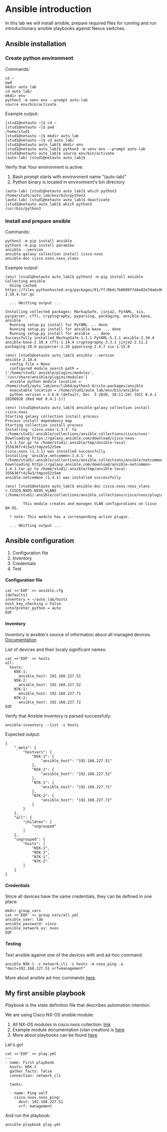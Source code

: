 # Ansible introduction

In this lab we will install ansible, prepare required files for running and run introductionary ansible playbooks against Nexus switches.

## Ansible installation

### Create python environment

Commands:
```
cd ~
pwd
mkdir auto_lab
cd auto_lab/
mkdir env
python3 -m venv env --prompt auto-lab
source env/bin/activate
```
Example output:
```
[stud1@netauto ~]$ cd ~
[stud1@netauto ~]$ pwd
/home/stud1
[stud1@netauto ~]$ mkdir auto_lab
[stud1@netauto ~]$ cd auto_lab/
[stud1@netauto auto_lab]$ mkdir env
[stud1@netauto auto_lab]$ python3 -m venv env --prompt auto-lab
[stud1@netauto auto_lab]$ source env/bin/activate
(auto-lab) [stud1@netauto auto_lab]$
```

Verify that Your environment is active:
1. Bash prompt starts with environment name "(auto-lab)"
2. Python binary is located in environment's bin directory

```
(auto-lab) [stud1@netauto auto_lab]$ which python3
/home/stud1/auto_lab/env/bin/python3
(auto-lab) [stud1@netauto auto_lab]$ deactivate 
[stud1@netauto auto_lab]$ which python3
/usr/bin/python3
```

### Install and prepare ansible

Commands:
```
python3 -m pip install ansible
python3 -m pip install paramiko
ansible --version
ansible-galaxy collection install cisco.nxos
ansible-doc cisco.nxos.nxos_vlans
```

Example output:
```
(env) [stud1@netauto auto_lab]$ python3 -m pip install ansible
Collecting ansible
  Using cached https://files.pythonhosted.org/packages/01/ff/0bdc7b0698f7d4e02e7da6e96d7d856a42667419c5c48bbfc3f8dda9a80e/ansible-2.10.4.tar.gz

  ... Omitting output ...

Installing collected packages: MarkupSafe, jinja2, PyYAML, six, pycparser, cffi, cryptography, pyparsing, packaging, ansible-base, ansible
  Running setup.py install for PyYAML ... done
  Running setup.py install for ansible-base ... done
  Running setup.py install for ansible ... done
Successfully installed MarkupSafe-1.1.1 PyYAML-5.3.1 ansible-2.10.4 ansible-base-2.10.4 cffi-1.14.4 cryptography-3.3.1 jinja2-2.11.2 packaging-20.8 pycparser-2.20 pyparsing-2.4.7 six-1.15.0

(env) [stud1@netauto auto_lab]$ ansible --version
ansible 2.10.4
  config file = None
  configured module search path = ['/home/stud1/.ansible/plugins/modules', '/usr/share/ansible/plugins/modules']
  ansible python module location = /home/stud1/auto_lab/env/lib64/python3.6/site-packages/ansible
  executable location = /home/stud1/auto_lab/env/bin/ansible
  python version = 3.6.8 (default, Dec  3 2020, 18:11:24) [GCC 8.4.1 20200928 (Red Hat 8.4.1-1)]

(env) [stud1@netauto auto_lab]$ ansible-galaxy collection install cisco.nxos
Starting galaxy collection install process
Process install dependency map
Starting collection install process
Installing 'cisco.nxos:1.3.1' to '/home/stud1/.ansible/collections/ansible_collections/cisco/nxos'
Downloading https://galaxy.ansible.com/download/cisco-nxos-1.3.1.tar.gz to /home/stud1/.ansible/tmp/ansible-local-355636fr4i5w3/tmpzo52z5em
cisco.nxos (1.3.1) was installed successfully
Installing 'ansible.netcommon:1.4.1' to '/home/stud1/.ansible/collections/ansible_collections/ansible/netcommon'
Downloading https://galaxy.ansible.com/download/ansible-netcommon-1.4.1.tar.gz to /home/stud1/.ansible/tmp/ansible-local-355636fr4i5w3/tmpzo52z5em
ansible.netcommon (1.4.1) was installed successfully

(env) [stud1@netauto auto_lab]$ ansible-doc cisco.nxos.nxos_vlans
> CISCO.NXOS.NXOS_VLANS    (/home/stud1/.ansible/collections/ansible_collections/cisco/nxos/plugins/modules/nxos_vlans.py)

        This module creates and manages VLAN configurations on Cisco NX-OS.

  * note: This module has a corresponding action plugin.

  ... Omitting output ...
```

## Ansible configuration

1. Configuration file
2. Inventory
3. Credentials
4. Test


#### Configuration file

```
cat <<'EOF' >> ansible.cfg
[defaults]
inventory = ~/auto_lab/hosts
host_key_checking = False
interpreter_python = auto
EOF
```

#### Inventory

Inventory is ansible's source of information about all managed devices. <a href="https://docs.ansible.com/ansible/latest/user_guide/intro_inventory.html#intro-inventory"> Documentation </a>

List of devices and their localy significant names:
```
cat <<'EOF' >> hosts
all:
  hosts:
    N5K-1:
      ansible_host: 192.168.227.51
    N5K-2:
      ansible_host: 192.168.227.52
    N7K-1:
      ansible_host: 192.168.227.71
    N7K-2:
      ansible_host: 192.168.227.72
EOF
```

Verify that Ansible inventory is parsed successfully:
```
ansible-inventory --list -i hosts
```
Expected output:
```
{
    "_meta": {
        "hostvars": {
            "N5K-1": {
                "ansible_host": "192.168.227.51"
            },
            "N5K-2": {
                "ansible_host": "192.168.227.52"
            },
            "N7K-1": {
                "ansible_host": "192.168.227.71"
            },
            "N7K-2": {
                "ansible_host": "192.168.227.72"
            }
        }
    },
    "all": {
        "children": [
            "ungrouped"
        ]
    },
    "ungrouped": {
        "hosts": [
            "N5K-1",
            "N5K-2",
            "N7K-1",
            "N7K-2"
        ]
    }
}
```

#### Credentials

Since all devices have the same credentials, they can be defined in one place:
```
mkdir group_vars
cat <<'EOF' >> group_vars/all.yml
ansible_user: lab
ansible_password: cisco
ansible_network_os: nxos
EOF
```

#### Testing
Test ansible against one of the devices with and ad-hoc command:
```
ansible N5K-1 -c network_cli -i hosts -m nxos_ping -a "dest=192.168.227.51 vrf=management"
```
More about ansible ad-hoc commands <a href="https://docs.ansible.com/ansible/latest/user_guide/intro_adhoc.html">here</a>.


## My first ansible playbook

Playbook is the state definition file that describes automation intention.

We are using Cisco NX-OS ansible module:

1. All NX-OS modules in cisco.nxos collection: <a href="https://galaxy.ansible.com/cisco/nxos">link</a>
2. Example module documentation (vlan creation) is <a href="https://docs.ansible.com/ansible/2.10/collections/cisco/nxos/nxos_vlans_module.html">here</a>
3. More about playbooks can be found <a href="https://docs.ansible.com/ansible/2.10/collections/cisco/nxos/nxos_vlans_module.html">here</a>

Let's go!

```
cat <<'EOF' >> play.yml
---
- name: First playbook
  hosts: N5K-1
  gather_facts: false
  connection: network_cli

  tasks:

  - name: Ping self
    cisco.nxos.nxos_ping:
      dest: 192.168.227.51
      vrf: management
```

And run the playbook:
```
ansible-playbook play.yml
```






